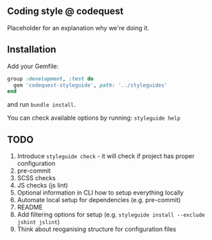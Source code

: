Coding style @ codequest
---

Placeholder for an explanation why we're doing it.

Installation
---
Add your Gemfile:
```ruby
group :development, :test do
  gem 'codequest-styleguide', path: '../styleguides'
end
```
and run `bundle install`.

You can check available options by running: `styleguide help`

TODO
---
1. Introduce `styleguide check` - it will check if project has proper configuration
2. pre-commit
3. SCSS checks
4. JS checks (js lint)
5. Optional information in CLI how to setup everything locally
6. Automate local setup for dependencies (e.g. pre-commit)
7. README
8. Add filtering options for setup (e.g. `styleguide install --exclude jshint jslint`)
9. Think about reoganising structure for configuration files
